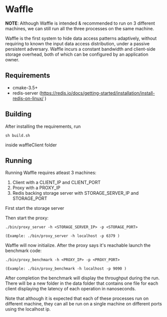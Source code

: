 # Waffle

**NOTE**: Although Waffle is intended & recommended to run on 3 different machines, we can still run all the three processes on the same machine.

Waffle is the first system to hide data access patterns adaptively, without requiring to
known the input data access distribution, under a passive persistent
adversary. Waffle incurs a constant bandwidth and client-side storage
overhead, both of which can be configured by an application
owner.

## Requirements

* cmake-3.5+
* redis-server (https://redis.io/docs/getting-started/installation/install-redis-on-linux/ )

## Building

After installing the requirements, run

```
sh build.sh
```
inside waffleClient folder

## Running 

Running Waffle requires atleast 3 machines:

1. Client with a CLIENT_IP and CLIENT_PORT
2. Proxy with a PROXY_IP
3. Redis backing storage server with STORAGE_SERVER_IP and STORAGE_PORT

First start the storage server

Then start the proxy:

```
./bin/proxy_server -h <STORAGE_SERVER_IP> -p <STORAGE_PORT>

(Example: ./bin/proxy_server -h localhost -p 6379 )
```

Waffle will now initialize. After the proxy says it's reachable launch the benchmark code:

```
./bin/proxy_benchmark -h <PROXY_IP> -p <PROXY_PORT>

(Example: ./bin/proxy_benchmark -h localhost -p 9090 )
```

After completion the benchmark will display the throughput during the run. There will be a new folder in the data folder that contains one file for each client displaying the latency of each operation in nanoseconds.

Note that although it is expected that each of these processes run on different machine, they can all be run on a single machine on different ports using the localhost ip.
